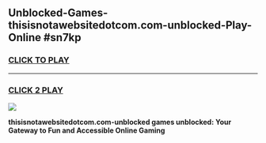 
## Unblocked-Games-thisisnotawebsitedotcom.com-unblocked-Play-Online #sn7kp
<h3>
<a href="https://news.freeplayer.one?title=thisisnotawebsitedotcom.com-unblocked&ref=3">CLICK TO PLAY</a></h3>
<hr>

<h3>
<a href="https://news.freeplayer.one?title=thisisnotawebsitedotcom.com-unblocked&ref=3">CLICK 2 PLAY</a>
  
</h3>

<a href="https://news.freeplayer.one?title=thisisnotawebsitedotcom.com-unblocked&ref=3"><img src="https://clearcache.store/games.png"></a>


**thisisnotawebsitedotcom.com-unblocked games unblocked: Your Gateway to Fun and Accessible Online Gaming**

